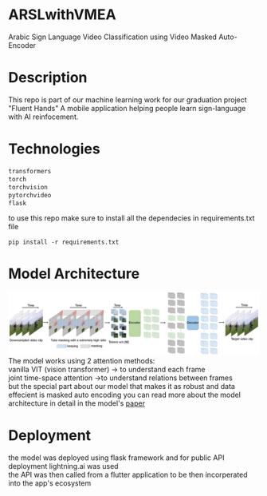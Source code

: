 # ARSLwithVMEA
Arabic Sign Language Video Classification using Video Masked Auto-Encoder

# Description
This repo is part of our machine learning work for our graduation project "Fluent Hands"
A mobile application helping people learn sign-language with AI reinfocement.

# Technologies
```
transformers
torch
torchvision
pytorchvideo
flask
```
to use this repo make sure to install all the dependecies in requirements.txt file
```
pip install -r requirements.txt
```
# Model Architecture
![model](https://github.com/mohamedsaeed8223/ARSLwithVMEA/blob/main/videomae_architecture.jpeg?raw=true)
The model works using 2 attention methods:  
vanilla VIT (vision transformer) -> to understand each frame  
joint time-space attention ->to understand relations between frames  
but the special part about our model that makes it as robust and data effecient is masked auto encoding
you can read more about the model architecture in detail in the model's [paper](https://arxiv.org/abs/2203.12602)

# Deployment
the model was deployed using flask framework and for public API deployment lightning.ai was used  
the API was then called from a flutter application to be then incorperated into the app's ecosystem

#